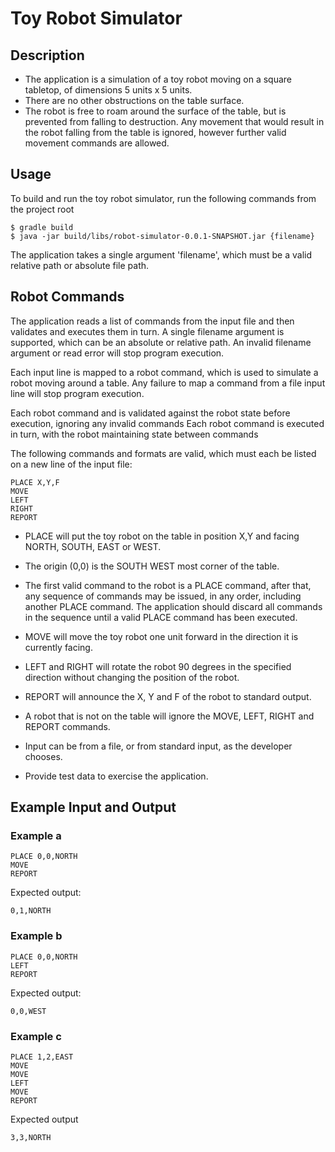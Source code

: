 Toy Robot Simulator
===================


Description
-----------

- The application is a simulation of a toy robot moving on a square tabletop, of dimensions 5 units x 5 units.
- There are no other obstructions on the table surface.
- The robot is free to roam around the surface of the table, but is prevented from falling to destruction.
  Any movement that would result in the robot falling from the table is ignored, however further valid
  movement commands are allowed.


Usage
-----

To build and run the toy robot simulator, run the following commands from the project root

    $ gradle build
    $ java -jar build/libs/robot-simulator-0.0.1-SNAPSHOT.jar {filename}

The application takes a single argument 'filename', which must be a valid relative path or absolute file path.


Robot Commands
--------------

The application reads a list of commands from the input file and then validates and executes them in turn.
A single filename argument is supported, which can be an absolute or relative path. An invalid filename argument
or read error will stop program execution.

Each input line is mapped to a robot command, which is used to simulate a robot moving around a table.
Any failure to map a command from a file input line will stop program execution.

Each robot command and is validated against the robot state before execution, ignoring any invalid commands
Each robot command is executed in turn, with the robot maintaining state between commands

The following commands and formats are valid, which must each be listed on a new line of the input file:

    PLACE X,Y,F
    MOVE
    LEFT
    RIGHT
    REPORT

- PLACE will put the toy robot on the table in position X,Y and facing NORTH, SOUTH, EAST or WEST.
- The origin (0,0) is the SOUTH WEST most corner of the table.
- The first valid command to the robot is a PLACE command, after that, any sequence of commands may be issued,
  in any order, including another PLACE command. The application should discard all commands in the sequence until
  a valid PLACE command has been executed.
- MOVE will move the toy robot one unit forward in the direction it is currently facing.
- LEFT and RIGHT will rotate the robot 90 degrees in the specified direction without changing the position of the robot.
- REPORT will announce the X, Y and F of the robot to standard output.

- A robot that is not on the table will ignore the MOVE, LEFT, RIGHT and REPORT commands.
- Input can be from a file, or from standard input, as the developer chooses.
- Provide test data to exercise the application.


Example Input and Output
------------------------

### Example a

    PLACE 0,0,NORTH
    MOVE
    REPORT

Expected output:

    0,1,NORTH

### Example b

    PLACE 0,0,NORTH
    LEFT
    REPORT

Expected output:

    0,0,WEST

### Example c

    PLACE 1,2,EAST
    MOVE
    MOVE
    LEFT
    MOVE
    REPORT

Expected output

    3,3,NORTH